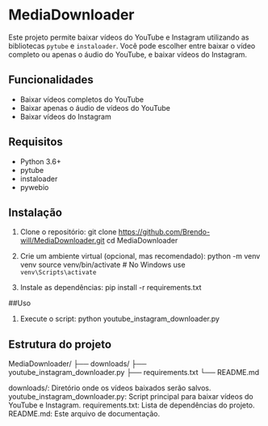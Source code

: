 
# MediaDownloader

Este projeto permite baixar vídeos do YouTube e Instagram utilizando as bibliotecas `pytube` e `instaloader`. Você pode escolher entre baixar o vídeo completo ou apenas o áudio do YouTube, e baixar vídeos do Instagram.

## Funcionalidades

- Baixar vídeos completos do YouTube
- Baixar apenas o áudio de vídeos do YouTube
- Baixar vídeos do Instagram

## Requisitos

- Python 3.6+
- pytube
- instaloader
- pywebio

## Instalação

1. Clone o repositório:
git clone https://github.com/Brendo-will/MediaDownloader.git
cd MediaDownloader

2. Crie um ambiente virtual (opcional, mas recomendado):
python -m venv venv
source venv/bin/activate # No Windows use `venv\Scripts\activate`

3. Instale as dependências:
pip install -r requirements.txt

##Uso 
1. Execute o script:
python youtube_instagram_downloader.py

## Estrutura do projeto 
MediaDownloader/
├── downloads/
├── youtube_instagram_downloader.py
├── requirements.txt
└── README.md

downloads/: Diretório onde os vídeos baixados serão salvos.
youtube_instagram_downloader.py: Script principal para baixar vídeos do YouTube e Instagram.
requirements.txt: Lista de dependências do projeto.
README.md: Este arquivo de documentação.

